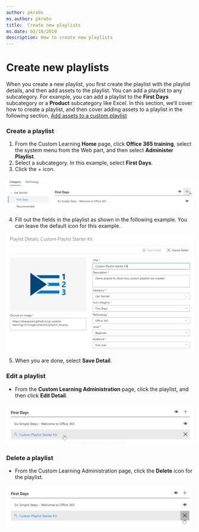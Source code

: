 ```yaml
---
author: pkrebs
ms.author: pkrebs
title:  Create new playlists
ms.date: 02/18/2019
description: How to create new playlists
---
```


# Create new playlists

When you create a new playlist, you first create the playlist with the playlist details, and then add assets to the playlist. You can add a playlist to any subcategory. For example, you can add a playlist to the **First Days** subcategory or a **Product** subcategory like Excel. In this section, we’ll cover how to create a playlist, and then cover adding assets to a playlist in the following section, [Add assets to a custom playlist](custom_addassets.md)

### Create a playlist 

1. From the Custom Learning **Home** page, click **Office 365 training**, select the system menu from the Web part, and then select **Administer Playlist**. 
2. Select a subcategory. In this example, select **First Days**.  
3. Click the + icon.  

![cg-newplaylistbtn.png](media/cg-newplaylistbtn.png)

4.	Fill out the fields in the playlist as shown in the following example. You can leave the default icon for this example. 

![cg-newplaylistdetails.png](media/cg-newplaylistdetails.png)

5.	When you are done, select **Save Detail**. 

### Edit a playlist

- From the **Custom Learning Administration** page, click the playlist, and then click **Edit Detail**.  

![cg-editplaylist.png](media/cg-editplaylist.png)

### Delete a playlist

- From the Custom Learning Administration page, click the **Delete** icon for the playlist.  

![cg-deleteplaylist.png](media/cg-deleteplaylist.png)